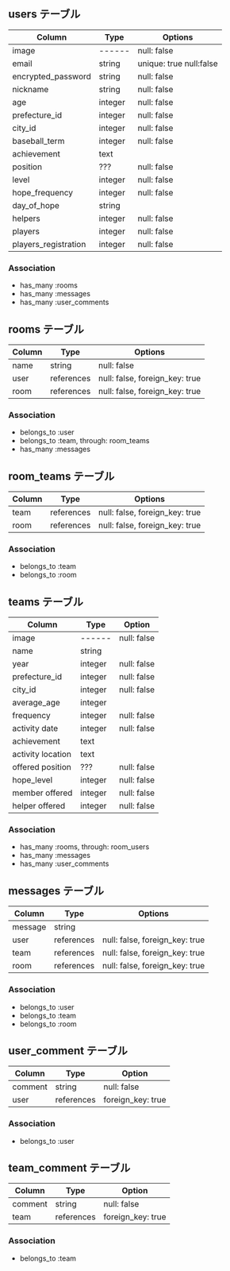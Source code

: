 ## users テーブル

| Column               | Type     | Options      |
| --------             | ------   | -----------  |
| image                | ------   | null: false  |
| email                | string   | unique: true null:false|
| encrypted_password   | string   | null: false  |
| nickname             | string   | null: false  |
| age                  | integer  | null: false  |
| prefecture_id        | integer  | null: false  |
| city_id              | integer  | null: false  |
| baseball_term        | integer  | null: false  |
| achievement          | text     |              |
| position             | ???      | null: false  |
| level                | integer  | null: false  |
| hope_frequency       | integer  | null: false  |
| day_of_hope          | string   |              |
| helpers              | integer  | null: false  |
| players              | integer  | null: false  |
| players_registration | integer  | null: false  |

### Association

- has_many :rooms
- has_many :messages
- has_many :user_comments

## rooms テーブル

| Column | Type       | Options     |
| ------ | ------     | ----------- |
| name   | string     | null: false |
| user   | references | null: false, foreign_key: true |
| room   | references | null: false, foreign_key: true |

### Association
- belongs_to :user
- belongs_to :team, through: room_teams
- has_many :messages

## room_teams テーブル

| Column | Type       | Options                        |
| ------ | ---------- | ------------------------------ |
| team   | references | null: false, foreign_key: true |
| room   | references | null: false, foreign_key: true |

### Association
- belongs_to :team
- belongs_to :room


## teams テーブル

| Column            | Type       | Option       |
| ------            | -------    | -----------  |
| image             | ------     | null: false  |
| name              | string     |              |
| year              | integer    | null: false  |
| prefecture_id     | integer    | null: false  |
| city_id           | integer    | null: false  |
| average_age       | integer    |              |
| frequency         | integer    | null: false  |
| activity date     | integer    | null: false  |
| achievement       | text       |              |
| activity location | text       |              |
| offered position  | ???        | null: false  |
| hope_level        | integer    | null: false  |
| member offered    | integer    | null: false  |
| helper offered    | integer    | null: false  |


### Association

- has_many :rooms, through: room_users
- has_many :messages
- has_many :user_comments


## messages テーブル

| Column  | Type       | Options                        |
| ------- | ---------- | ------------------------------ |
| message | string     |                                |
| user    | references | null: false, foreign_key: true |
| team    | references | null: false, foreign_key: true |
| room    | references | null: false, foreign_key: true |

### Association
- belongs_to :user
- belongs_to :team
- belongs_to :room


## user_comment テーブル
| Column       | Type       | Option            |
| ------       | -------    | -----------       |
| comment      | string     | null: false       |
| user         | references | foreign_key: true |

### Association

- belongs_to :user


## team_comment テーブル
| Column       | Type       | Option            |
| ------       | -------    | -----------       |
| comment      | string     | null: false       |
| team         | references | foreign_key: true |

### Association

- belongs_to :team


